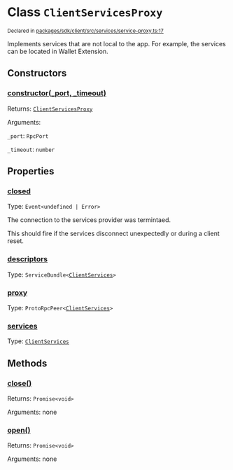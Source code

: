 # Class `ClientServicesProxy`
<sub>Declared in [packages/sdk/client/src/services/service-proxy.ts:17](https://github.com/dxos/dxos/blob/bfdd5a17b/packages/sdk/client/src/services/service-proxy.ts#L17)</sub>


Implements services that are not local to the app.
For example, the services can be located in Wallet Extension.

## Constructors
### [constructor(_port, _timeout)](https://github.com/dxos/dxos/blob/bfdd5a17b/packages/sdk/client/src/services/service-proxy.ts#L21)




Returns: <code>[ClientServicesProxy](/api/@dxos/client/classes/ClientServicesProxy)</code>

Arguments: 

`_port`: <code>RpcPort</code>

`_timeout`: <code>number</code>



## Properties
### [closed](https://github.com/dxos/dxos/blob/bfdd5a17b/packages/sdk/client/src/services/service-proxy.ts#L18)
Type: <code>Event&lt;undefined | Error&gt;</code>

The connection to the services provider was termintaed.

This should fire if the services disconnect unexpectedly or during a client reset.

### [descriptors](https://github.com/dxos/dxos/blob/bfdd5a17b/packages/sdk/client/src/services/service-proxy.ts#L33)
Type: <code>ServiceBundle&lt;[ClientServices](/api/@dxos/client/types/ClientServices)&gt;</code>



### [proxy](https://github.com/dxos/dxos/blob/bfdd5a17b/packages/sdk/client/src/services/service-proxy.ts#L28)
Type: <code>ProtoRpcPeer&lt;[ClientServices](/api/@dxos/client/types/ClientServices)&gt;</code>



### [services](https://github.com/dxos/dxos/blob/bfdd5a17b/packages/sdk/client/src/services/service-proxy.ts#L37)
Type: <code>[ClientServices](/api/@dxos/client/types/ClientServices)</code>




## Methods
### [close()](https://github.com/dxos/dxos/blob/bfdd5a17b/packages/sdk/client/src/services/service-proxy.ts#L63)




Returns: <code>Promise&lt;void&gt;</code>

Arguments: none




### [open()](https://github.com/dxos/dxos/blob/bfdd5a17b/packages/sdk/client/src/services/service-proxy.ts#L42)




Returns: <code>Promise&lt;void&gt;</code>

Arguments: none




